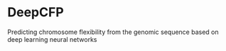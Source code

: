 # DeepCFP
Predicting chromosome flexibility from the genomic sequence based on deep learning neural networks
